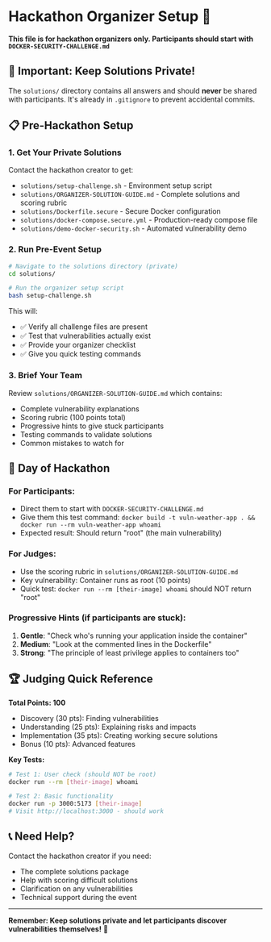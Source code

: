 # Hackathon Organizer Setup 🎪

**This file is for hackathon organizers only. Participants should start with `DOCKER-SECURITY-CHALLENGE.md`**

## 🚨 Important: Keep Solutions Private!

The `solutions/` directory contains all answers and should **never** be shared with participants. It's already in `.gitignore` to prevent accidental commits.

## 📋 Pre-Hackathon Setup

### 1. Get Your Private Solutions

Contact the hackathon creator to get:

- `solutions/setup-challenge.sh` - Environment setup script
- `solutions/ORGANIZER-SOLUTION-GUIDE.md` - Complete solutions and scoring rubric
- `solutions/Dockerfile.secure` - Secure Docker configuration
- `solutions/docker-compose.secure.yml` - Production-ready compose file
- `solutions/demo-docker-security.sh` - Automated vulnerability demo

### 2. Run Pre-Event Setup

```bash
# Navigate to the solutions directory (private)
cd solutions/

# Run the organizer setup script
bash setup-challenge.sh
```

This will:

- ✅ Verify all challenge files are present
- ✅ Test that vulnerabilities actually exist
- ✅ Provide your organizer checklist
- ✅ Give you quick testing commands

### 3. Brief Your Team

Review `solutions/ORGANIZER-SOLUTION-GUIDE.md` which contains:

- Complete vulnerability explanations
- Scoring rubric (100 points total)
- Progressive hints to give stuck participants
- Testing commands to validate solutions
- Common mistakes to watch for

## 🎯 Day of Hackathon

### For Participants:

- Direct them to start with `DOCKER-SECURITY-CHALLENGE.md`
- Give them this test command: `docker build -t vuln-weather-app . && docker run --rm vuln-weather-app whoami`
- Expected result: Should return "root" (the main vulnerability)

### For Judges:

- Use the scoring rubric in `solutions/ORGANIZER-SOLUTION-GUIDE.md`
- Key vulnerability: Container runs as root (10 points)
- Quick test: `docker run --rm [their-image] whoami` should NOT return "root"

### Progressive Hints (if participants are stuck):

1. **Gentle**: "Check who's running your application inside the container"
2. **Medium**: "Look at the commented lines in the Dockerfile"
3. **Strong**: "The principle of least privilege applies to containers too"

## 🏆 Judging Quick Reference

**Total Points: 100**

- Discovery (30 pts): Finding vulnerabilities
- Understanding (25 pts): Explaining risks and impacts
- Implementation (35 pts): Creating working secure solutions
- Bonus (10 pts): Advanced features

**Key Tests:**

```bash
# Test 1: User check (should NOT be root)
docker run --rm [their-image] whoami

# Test 2: Basic functionality
docker run -p 3000:5173 [their-image]
# Visit http://localhost:3000 - should work
```

## 📞 Need Help?

Contact the hackathon creator if you need:

- The complete solutions package
- Help with scoring difficult solutions
- Clarification on any vulnerabilities
- Technical support during the event

---

**Remember: Keep solutions private and let participants discover vulnerabilities themselves!** 🔐
